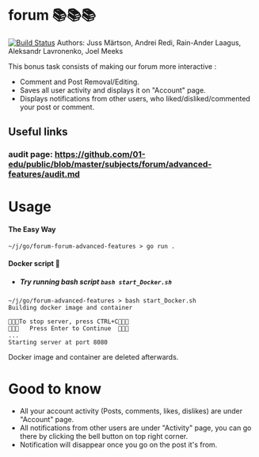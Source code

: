 # forum 📚📚📚
[![Build Status](https://travis-ci.org/joemccann/dillinger.svg?branch=master)](https://travis-ci.org/joemccann/dillinger) 
Authors: Juss Märtson, Andrei Redi, Rain-Ander Laagus, Aleksandr Lavronenko, Joel Meeks

This bonus task consists of making our forum more interactive :

- Comment and Post Removal/Editing.
- Saves all user activity and displays it on "Account" page.
- Displays notifications from other users, who liked/disliked/commented your post or comment.

## Useful links
### audit page: https://github.com/01-edu/public/blob/master/subjects/forum/advanced-features/audit.md

# Usage
#### The Easy Way
```
~/j/go/forum-forum-advanced-features > go run .
```

#### Docker script 🐋
- ##### Try running bash script `bash start_Docker.sh`
```
~/j/go/forum-advanced-features > bash start_Docker.sh
Building docker image and container

🎉🎉🎉To stop server, press CTRL+C🎉🎉🎉
🎉🎉🎉   Press Enter to Continue  🎉🎉🎉
...
Starting server at port 8080
```
Docker image and container are deleted afterwards. 

# Good to know
- All your account activity (Posts, comments, likes, dislikes) are under "Account" page.
- All notifications from other users are under "Activity" page, you can go there by clicking the bell button on top right corner. 
- Notification will disappear once you go on the post it's from.